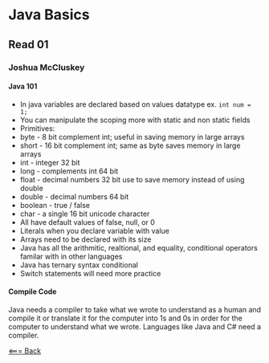 # Java Basics

## Read 01

### Joshua McCluskey

#### Java 101

- In java variables are declared based on values datatype ex. `int num = 1;`
- You can manipulate the scoping more with static and non static fields
- Primitives:
- byte - 8 bit complement int; useful in saving memory in large arrays
- short - 16 bit complement int; same as byte saves memory in large arrays
- int - integer 32 bit
- long - complements int 64 bit
- float -  decimal numbers 32 bit use to save memory instead of using double
- double - decimal numbers 64 bit
- boolean - true / false
- char - a single 16 bit unicode character
- All have default values of false, null, or 0
- Literals when you declare variable with value
- Arrays need to be declared with its size
- Java has all the arithmitic, realtional, and equality, conditional operators familar with in other languages
- Java has ternary syntax conditional
- Switch statements will need more practice

#### Compile Code

Java needs a compiler to take what we wrote to understand as a human and compile it or translate it for the computer into 1s and 0s in order for the computer to understand what we wrote. Languages like Java and C# need a compiler.

[<=== Back](../README.md)
